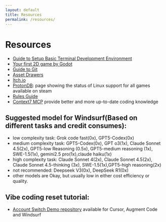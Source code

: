 ```yaml
---
layout: default
title: Resources
permalink: /resources/
---
```


# Resources

- [Guide to Setup Basic Terminal Development Environment](/resources/terminal-guide/)
- [Your first 2D game by Godot](https://docs.godotengine.org/en/stable/getting_started/first_2d_game/)
- [Guide to Git](/resources/git-guide/)
- [Asset Drawers](/assets-drawer/)
- [Itch.io](https://itch.io)
- [ProtonDB](https://protondb.com): page showing the status of Linux support for all games available on steam
- [Rules Guide](/resources/rules-guide/)
- [Context7 MCP](https://github.com/upstash/context7) provide better and more up-to-date coding knowledge

## Suggested model for Windsurf(Based on different tasks and credit consumes):

- low complexity task: Grok code fast(0x), GPT5-Codex(0x)
- medium complexity task: GPT5-Codex(0x), GPT o3(1x), Claude Sonnet 4.5(2x), GPT5-low Reasoning (0.5x), GPT5-medium reasoning (1x), SWE-1.5(1x), gemini2.5 pro(1x),claude haiku(1x)
- high complexity task: Claude Sonnet 4(2x), Claude Sonnet 4.5(2x), Claude Sonnet 4.5-thinking (3x), SWE-1.5(1x),GPT5-high reasoning(2x)
- not recommended: Deepseek V3(0x), DeepSeek R1(0x)
- other models are Okay, but usually low in either cost efficiency or quality.

## Vibe coding reset tutorial:
- [Account Switch Demo repository](https://github.com/yuxinle1996/account-switch-demo)
available for Cursor, Augment Code and Windsurf
